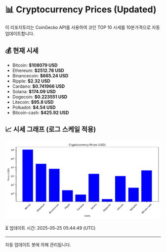 
# 📊 Cryptocurrency Prices (Updated)

이 리포지토리는 CoinGecko API를 사용하여 코인 TOP 10 시세를 10분가격으로 자동 업데이트합니다.

## 💰 현재 시세
- Bitcoin: **$108079 USD**
- Ethereum: **$2512.78 USD**
- Binancecoin: **$665.24 USD**
- Ripple: **$2.32 USD**
- Cardano: **$0.741966 USD**
- Solana: **$174.09 USD**
- Dogecoin: **$0.223551 USD**
- Litecoin: **$95.8 USD**
- Polkadot: **$4.54 USD**
- Bitcoin-cash: **$425.92 USD**

## 📈 시세 그래프 (로그 스케일 적용)
![Crypto Prices](crypto_prices.png)

⏳ 업데이트 시간: 2025-05-25 05:44:49 (UTC)

---
자동 업데이트 봇에 의해 관리됩니다.
